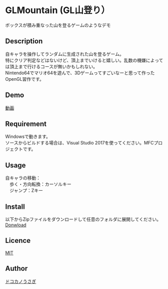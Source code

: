 GLMountain (GL山登り）
====

ボックスが積み重なった山を登るゲームのようなデモ

## Description

自キャラを操作してランダムに生成された山を登るゲーム。  
特にクリア判定などはないけど、頂上までいけると嬉しい。乱数の機嫌によっては頂上まで行けるコースが無いかもしれない。  
Nintendo64でマリオ64を遊んで、3Dゲームってすごいなーと思って作ったOpenGL習作です。  


## Demo

[動画](https://www.youtube.com/watch?v=CjwCxWtY-Os)



## Requirement

Windowsで動きます。  
ソースからビルドする場合は、Visual Studio 2017を使ってください。MFCプロジェクトです。  


## Usage

自キャラの移動：  
　歩く・方向転換：カーソルキー  
　ジャンプ：Zキー  


## Install

以下からZipファイルをダウンロードして任意のフォルダに展開してください。  
[Donwload](https://github.com/fkytks/GLMountain/releases/tag/ver.1.00)  

## Licence

[MIT](https://github.com/tcnksm/tool/blob/master/LICENCE)  

## Author

[ドコカノうさぎ](https://twitter.com/patsupyon)  
